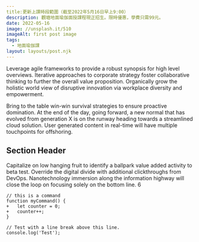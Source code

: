 ```yaml
---
title:更新上課時段範圍（截至2022年5月16日早上9:00）
description: 觀塘地面瑜伽面授課程現正招生。限時優惠，學費只需99元。
date: 2022-05-16
image: //unsplash.it/510
imageAlt: first post image
tags:
  - 地面瑜伽課
layout: layouts/post.njk
---
```

Leverage agile frameworks to provide a robust synopsis for high level overviews. Iterative approaches to corporate strategy foster collaborative thinking to further the overall value proposition. Organically grow the holistic world view of disruptive innovation via workplace diversity and empowerment.

Bring to the table win-win survival strategies to ensure proactive domination. At the end of the day, going forward, a new normal that has evolved from generation X is on the runway heading towards a streamlined cloud solution. User generated content in real-time will have multiple touchpoints for offshoring.

## Section Header

Capitalize on low hanging fruit to identify a ballpark value added activity to beta test. Override the digital divide with additional clickthroughs from DevOps. Nanotechnology immersion along the information highway will close the loop on focusing solely on the bottom line.
6
```diff-js
// this is a command
function myCommand() {
+	let counter = 0;
+	counter++;
}

// Test with a line break above this line.
console.log('Test');
```
